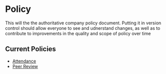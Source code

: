 # Policy

This will the the authoritative company policy document.  Putting it in version control should allow everyone to see and udnerstand changes, as well as to contribute to improvements in the quality and scope of policy over time

## Current Policies
- [Attendance](ATTENDANCE.md)
- [Peer Review](PEER_REVIEW.md)
